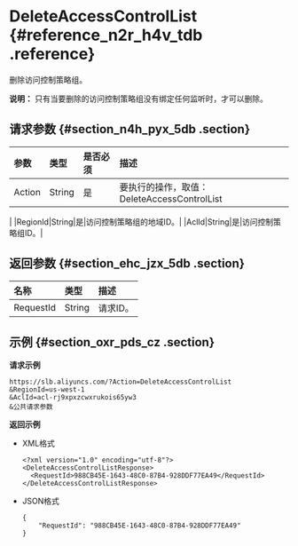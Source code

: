 # DeleteAccessControlList {#reference_n2r_h4v_tdb .reference}

删除访问控制策略组。

**说明：** 只有当要删除的访问控制策略组没有绑定任何监听时，才可以删除。

## 请求参数 {#section_n4h_pyx_5db .section}

|参数|类型|是否必须|描述|
|:-|:-|:---|:-|
|Action|String|是|要执行的操作，取值：DeleteAccessControlList

|
|RegionId|String|是|访问控制策略组的地域ID。|
|AclId|String|是|访问控制策略组ID。|

## 返回参数 {#section_ehc_jzx_5db .section}

|名称|类型|描述|
|:-|:-|:-|
|RequestId|String|请求ID。|

## 示例 {#section_oxr_pds_cz .section}

**请求示例**

```
https://slb.aliyuncs.com/?Action=DeleteAccessControlList
&RegionId=us-west-1
&AclId=acl-rj9xpxzcwxrukois65yw3
&公共请求参数
```

**返回示例**

-   XML格式

    ```
    <?xml version="1.0" encoding="utf-8"?>
    <DeleteAccessControlListResponse>
      <RequestId>988CB45E-1643-48C0-87B4-928DDF77EA49</RequestId>
    </DeleteAccessControlListResponse>
    ```

-   JSON格式

    ```
    {
        "RequestId": "988CB45E-1643-48C0-87B4-928DDF77EA49"
    }
    ```


